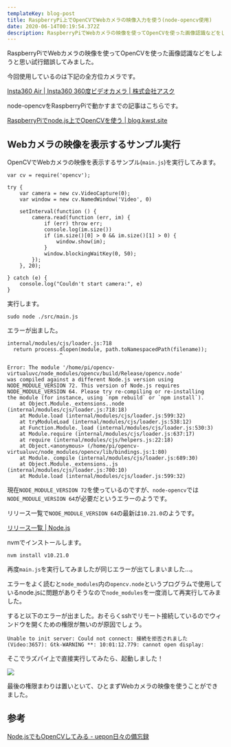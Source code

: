 ```yaml
---
templateKey: blog-post
title: RaspberryPi上でOpenCVでWebカメラの映像入力を使う(node-opencv使用)
date: 2020-06-14T00:19:54.372Z
description: RaspberryPiでWebカメラの映像を使ってOpenCVを使った画像認識などをしようと思い試行錯誤してみました。
---
```

RaspberryPiでWebカメラの映像を使ってOpenCVを使った画像認識などをしようと思い試行錯誤してみました。

今回使用しているのは下記の全方位カメラです。

[Insta360 Air | Insta360 360度ビデオカメラ | 株式会社アスク](https://www.ask-corp.jp/products/insta360/camera/insta360-air.html)

node-opencvをRaspberryPiで動かすまでの記事はこちらです。

[RaspberryPiでnode.js上でOpenCVを使う | blog.kwst.site](https://blog.kwst.site/202006144454/)

## Webカメラの映像を表示するサンプル実行

OpenCVでWebカメラの映像を表示するサンプル(`main.js`)を実行してみます。

```
var cv = require('opencv');

try {
    var camera = new cv.VideoCapture(0);
    var window = new cv.NamedWindow('Video', 0)

    setInterval(function () {
        camera.read(function (err, im) {
            if (err) throw err;
            console.log(im.size())
            if (im.size()[0] > 0 && im.size()[1] > 0) {
                window.show(im);
            }
            window.blockingWaitKey(0, 50);
        });
    }, 20);

} catch (e) {
    console.log("Couldn't start camera:", e)
}
```

実行します。

```
sudo node ./src/main.js 
```

エラーが出ました。

```
internal/modules/cjs/loader.js:718
  return process.dlopen(module, path.toNamespacedPath(filename));
                 ^

Error: The module '/home/pi/opencv-virtualuvc/node_modules/opencv/build/Release/opencv.node'
was compiled against a different Node.js version using
NODE_MODULE_VERSION 72. This version of Node.js requires
NODE_MODULE_VERSION 64. Please try re-compiling or re-installing
the module (for instance, using `npm rebuild` or `npm install`).
    at Object.Module._extensions..node (internal/modules/cjs/loader.js:718:18)
    at Module.load (internal/modules/cjs/loader.js:599:32)
    at tryModuleLoad (internal/modules/cjs/loader.js:538:12)
    at Function.Module._load (internal/modules/cjs/loader.js:530:3)
    at Module.require (internal/modules/cjs/loader.js:637:17)
    at require (internal/modules/cjs/helpers.js:22:18)
    at Object.<anonymous> (/home/pi/opencv-virtualuvc/node_modules/opencv/lib/bindings.js:1:80)
    at Module._compile (internal/modules/cjs/loader.js:689:30)
    at Object.Module._extensions..js (internal/modules/cjs/loader.js:700:10)
    at Module.load (internal/modules/cjs/loader.js:599:32)
```

現在`NODE_MODULE_VERSION 72`を使っているのですが、`node-opencv`では`NODE_MODULE_VERSION 64`が必要だというエラーのようです。

リリース一覧で`NODE_MODULE_VERSION 64`の最新は`10.21.0`のようです。

[リリース一覧 | Node.js](https://nodejs.org/ja/download/releases/)

nvmでインストールします。

```
nvm install v10.21.0
```

再度`main.js`を実行してみましたが同じエラーが出てしまいました…。

エラーをよく読むと`node_modules`内の`opencv.node`というプログラムで使用しているnode.jsに問題がありそうなので`node_modules`を一度消して再実行してみました。

すると以下のエラーが出ました。おそらくsshでリモート接続しているのでウィンドウを開くための権限が無いのが原因でしょう。

```
Unable to init server: Could not connect: 接続を拒否されました
(Video:3657): Gtk-WARNING **: 10:01:12.779: cannot open display: 
```

そこでラズパイ上で直接実行してみたら、起動しました！

![](/img/スクリーンショット-2020-06-14-10.10.52.png)

最後の権限まわりは置いといて、ひとまずWebカメラの映像を使うことができました。

## 参考

[Node.jsでもOpenCVしてみる - uepon日々の備忘録](https://uepon.hatenadiary.com/entry/2017/04/11/212009)

